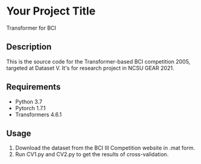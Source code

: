 # Your Project Title
Transformer for BCI

## Description
This is the source code for the Transformer-based BCI competition 2005, targeted at Dataset V.
It's for research project in NCSU GEAR 2021.

## Requirements
- Python 3.7
- Pytorch 1.7.1
- Transformers 4.6.1

## Usage
1. Download the dataset from the BCI III Competition website in .mat form.  
2. Run CV1.py and CV2.py to get the results of cross-validation.  

```